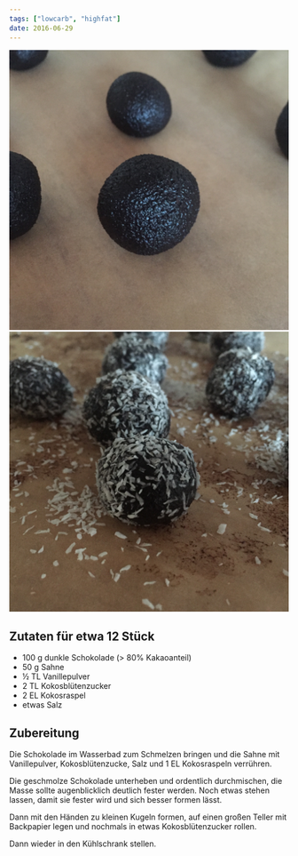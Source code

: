 ```yaml
---
tags: ["lowcarb", "highfat"]
date: 2016-06-29
---
```


![](../uploads/schokopralinen-mit-kokos-1.jpg)
![](../uploads/schokopralinen-mit-kokos-2.jpg)

## Zutaten für etwa 12 Stück
- 100 g     dunkle Schokolade (> 80% Kakaoanteil)
-  50 g     Sahne
- ½ TL      Vanillepulver
- 2 TL      Kokosblütenzucker
- 2 EL      Kokosraspel
- etwas Salz

## Zubereitung
Die Schokolade im Wasserbad zum Schmelzen bringen und die Sahne mit Vanillepulver, Kokosblütenzucke, Salz und 1 EL Kokosraspeln verrühren.

Die geschmolze Schokolade unterheben und ordentlich durchmischen, die Masse sollte augenblicklich deutlich fester werden.
Noch etwas stehen lassen, damit sie fester wird und sich besser formen lässt.

Dann mit den Händen zu kleinen Kugeln formen, auf einen großen Teller mit Backpapier legen und nochmals in etwas Kokosblütenzucker rollen.

Dann wieder in den Kühlschrank stellen.
